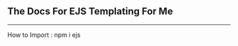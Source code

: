 The Docs For EJS Templating For Me
----------------------------------
----------------------------------

How to Import
: npm i ejs

